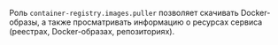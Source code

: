 Роль `container-registry.images.puller` позволяет скачивать Docker-образы, а также просматривать информацию о ресурсах сервиса (реестрах, Docker-образах, репозиториях).